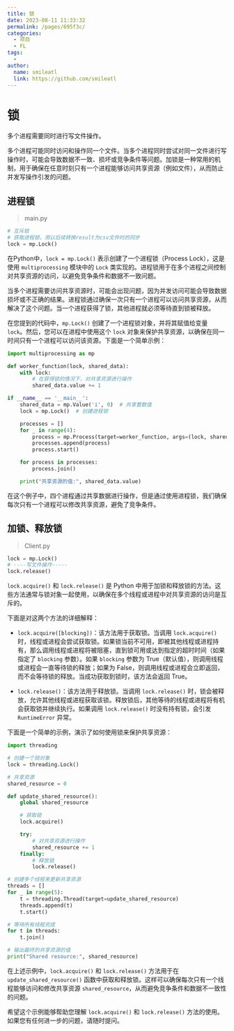 ```yaml
---
title: 锁
date: 2023-08-11 11:33:32
permalink: /pages/695f3c/
categories:
  - 项目
  - FL
tags:
  - 
author: 
  name: smileatl
  link: https://github.com/smileatl
---
```

# 锁

多个进程需要同时进行写文件操作。

多个进程可能同时访问和操作同一个文件。当多个进程同时尝试对同一文件进行写操作时，可能会导致数据不一致、损坏或竞争条件等问题。加锁是一种常用的机制，用于确保在任意时刻只有一个进程能够访问共享资源（例如文件），从而防止并发写操作引发的问题。

## 进程锁

> main.py

```python
# 互斥锁
# 获取进程锁，用以后续转换result为csv文件时的同步
lock = mp.Lock()
```

在Python中，`lock = mp.Lock()` 表示创建了一个进程锁（Process Lock），这是使用 `multiprocessing` 模块中的 `Lock` 类实现的。进程锁用于在多个进程之间控制对共享资源的访问，以避免竞争条件和数据不一致问题。

当多个进程需要访问共享资源时，可能会出现问题，因为并发访问可能会导致数据损坏或不正确的结果。进程锁通过确保一次只有一个进程可以访问共享资源，从而解决了这个问题。当一个进程获得了锁，其他进程就必须等待直到锁被释放。

在您提到的代码中，`mp.Lock()` 创建了一个进程锁对象，并将其赋值给变量 `lock`。然后，您可以在进程中使用这个 `lock` 对象来保护共享资源，以确保在同一时间只有一个进程可以访问该资源。下面是一个简单示例：

```python
import multiprocessing as mp

def worker_function(lock, shared_data):
    with lock:
        # 在获得锁的情况下，对共享资源进行操作
        shared_data.value += 1

if __name__ == '__main__':
    shared_data = mp.Value('i', 0)  # 共享整数值
    lock = mp.Lock()  # 创建进程锁

    processes = []
    for _ in range(4):
        process = mp.Process(target=worker_function, args=(lock, shared_data))
        processes.append(process)
        process.start()

    for process in processes:
        process.join()

    print("共享资源的值:", shared_data.value)
```

在这个例子中，四个进程通过共享数据进行操作，但是通过使用进程锁，我们确保每次只有一个进程可以修改共享资源，避免了竞争条件。



## 加锁、释放锁

> Client.py

```python
lock = mp.Lock()
# ----写文件操作-----
lock.release()
```

`lock.acquire()` 和 `lock.release()` 是 Python 中用于加锁和释放锁的方法。这些方法通常与锁对象一起使用，以确保在多个线程或进程中对共享资源的访问是互斥的。

下面是对这两个方法的详细解释：

- `lock.acquire([blocking])`：该方法用于获取锁。当调用 `lock.acquire()` 时，线程或进程会尝试获取锁。如果锁当前不可用，即被其他线程或进程持有，那么调用线程或进程将被阻塞，直到锁可用或达到指定的超时时间（如果指定了 `blocking` 参数）。如果 `blocking` 参数为 True（默认值），则调用线程或进程会一直等待锁的释放；如果为 False，则调用线程或进程会立即返回，而不会等待锁的释放。当成功获取到锁时，该方法会返回 True。

- `lock.release()`：该方法用于释放锁。当调用 `lock.release()` 时，锁会被释放，允许其他线程或进程获取该锁。释放锁后，其他等待的线程或进程将有机会获取锁并继续执行。如果调用 `lock.release()` 时没有持有锁，会引发 `RuntimeError` 异常。

下面是一个简单的示例，演示了如何使用锁来保护共享资源：

```python
import threading

# 创建一个锁对象
lock = threading.Lock()

# 共享资源
shared_resource = 0

def update_shared_resource():
    global shared_resource

    # 获取锁
    lock.acquire()

    try:
        # 对共享资源进行操作
        shared_resource += 1
    finally:
        # 释放锁
        lock.release()

# 创建多个线程来更新共享资源
threads = []
for _ in range(5):
    t = threading.Thread(target=update_shared_resource)
    threads.append(t)
    t.start()

# 等待所有线程完成
for t in threads:
    t.join()

# 输出最终的共享资源的值
print("Shared resource:", shared_resource)
```

在上述示例中，`lock.acquire()` 和 `lock.release()` 方法用于在 `update_shared_resource()` 函数中获取和释放锁。这样可以确保每次只有一个线程能够访问和修改共享资源 `shared_resource`，从而避免竞争条件和数据不一致性的问题。

希望这个示例能够帮助您理解 `lock.acquire()` 和 `lock.release()` 方法的使用。如果您有任何进一步的问题，请随时提问。









